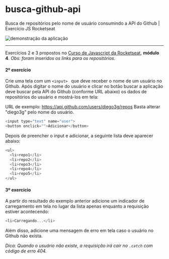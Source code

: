 # busca-github-api
Busca de repositórios pelo nome de usuário consumindo a API do Github | Exercício JS Rocketseat


<img src="https://i.imgur.com/DdFvgv0.gif" alt="demonstração da aplicação" />

------------

Exercícios 2 e 3 propostos no [Curso de Javascript da Rocketseat](https://rocketseat.com.br/starter/curso-gratuito-javascript "Curso de Javascript da Rocketseat"), **módulo 4**.
*Obs: foram inseridos os links para os repositórios.*

#### 2º exercício
Crie uma tela com um `<input> ` que deve receber o nome de um usuário no Github. Após digitar o nome do usuário e clicar no botão buscar a aplicação deve buscar pela API do Github (conforme URL abaixo) os dados de repositórios do usuário e mostrá-los em tela:

URL de exemplo: https://api.github.com/users/diego3g/repos
Basta alterar "diego3g" pelo nome do usuário.

```javascript
<input type="text" name="user">
<button onclick="">Adicionar</button>
```

Depois de preencher o input e adicionar, a seguinte lista deve aparecer abaixo:

```javascript
<ul>
  <li>repo1</li>
  <li>repo2</li>
  <li>repo3</li>
  <li>repo4</li>
  <li>repo5</li>
</ul>
```

#### 3º exercício
A partir do resultado do exemplo anterior adicione um indicador de carregamento em tela no lugar da lista apenas enquanto a requisição estiver acontecendo:

```javascript 
<li>Carregando...</li>
```

Além disso, adicione uma mensagem de erro em tela caso o usuário no Github não exista.

*Dica: Quando o usuário não existe, a requisição irá cair no `.catch` com código de erro 404.*
